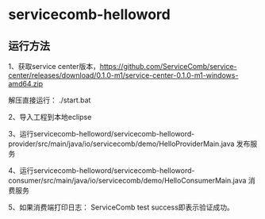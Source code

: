 # servicecomb-helloword

## 运行方法

1、获取service center版本，https://github.com/ServiceComb/service-center/releases/download/0.1.0-m1/service-center-0.1.0-m1-windows-amd64.zip

解压直接运行： ./start.bat

2、导入工程到本地eclipse

3、运行servicecomb-helloword/servicecomb-helloword-provider/src/main/java/io/servicecomb/demo/HelloProviderMain.java 发布服务

4、运行servicecomb-helloword/servicecomb-helloword-consumer/src/main/java/io/servicecomb/demo/HelloConsumerMain.java 消费服务

5、如果消费端打印日志： ServiceComb test success即表示验证成功。
